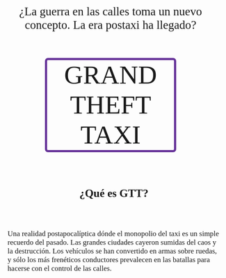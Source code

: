 <html>
    <body>
        <div style="font-size: 20px;"> 
            <header align="center" style="margin-top: 5%;">
                <group>
                    <span style="font-size: 27px;font-family: fantasy">
                        <p >¿La guerra en las calles toma un nuevo concepto. La era postaxi ha llegado? 
                        </p>
                    </span>
                    <span style="font-size: 60px;font-family: fantasy;">
                        <p style="border: solid 5px; border-radius: 7px; margin-left: 20%; margin-right: 20%; border-color:rebeccapurple">GRAND THEFT TAXI</p>
                    </span>
                </group>
            </header>
        <div style="margin-top: 10%;margin-left: 3%; font-family:cursive">
            <div style="font-size: 17px;">
            <article>
                <header>
                    <h2>¿Qué es GTT?</h2>
                </header>
                <p>Una realidad postapocalíptica dónde el monopolio del taxi es un simple recuerdo del pasado. Las grandes ciudades cayeron sumidas del caos y la destrucción. Los vehículos se han convertido en armas sobre ruedas, y sólo los más frenéticos conductores prevalecen en las batallas para hacerse con el control de las calles.  </p>
            </article>
            </div>
            <div style="margin-top: 5%;">
                
        
  </body>
</html>
